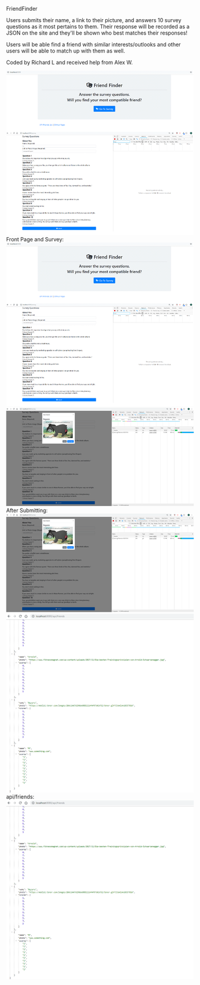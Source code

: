 FriendFinder

Users submits their name, a link to their picture, and answers 10 survey questions as it most pertains to them.  Their response will be recorded as a JSON on the site and they'll be shown who best matches their responses!

Users will be able find a friend with similar interests/outlooks and other users will be able to match up with them as well.

Coded by Richard L and received help from Alex W.

![Friend Finder App](FriendFinderExample1.png)
Front Page and Survey: ![Alt Text](https://github.com/richardluong127/FriendFinder/blob/master/FriendFinderExample1.png)
![Friend Finder App](FriendFinderExample2.png)
After Submitting: ![Alt Text](https://github.com/richardluong127/FriendFinder/blob/master/FriendFinderExample2.png)
![Friend Finder App](FriendFinderExample3.png)
api/friends: ![Alt Text](https://github.com/richardluong127/FriendFinder/blob/master/FriendFinderExample3.png)
